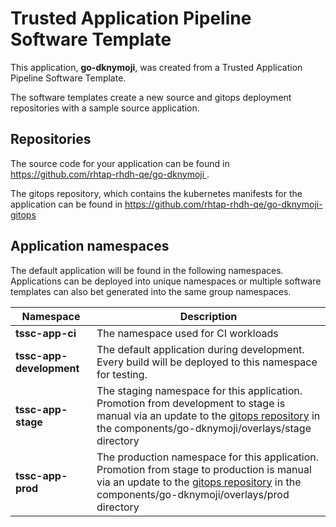 # Trusted Application Pipeline Software Template

This application, **go-dknymoji**, was created from a Trusted Application Pipeline Software Template.

The software templates create a new source and gitops deployment repositories with a sample source application. 

## Repositories

The source code for your application can be found in [https://github.com/rhtap-rhdh-qe/go-dknymoji ](https://github.com/rhtap-rhdh-qe/go-dknymoji ).
 
The gitops repository, which contains the kubernetes manifests for the application can be found in 
[https://github.com/rhtap-rhdh-qe/go-dknymoji-gitops ](https://github.com/rhtap-rhdh-qe/go-dknymoji-gitops ) 

## Application namespaces 

The default application will be found in the following namespaces. Applications can be deployed into unique namespaces or multiple software templates can also bet generated into the same group namespaces.  

|  Namespace   |  Description   |  
| -------- | -------- |
| **tssc-app-ci** | The namespace used for CI workloads |
| **tssc-app-development** | The default application during development. Every build will be deployed to this namespace for testing. |
| **tssc-app-stage** | The staging namespace for this application. Promotion from development to stage is manual via an update to the [gitops repository](https://github.com/rhtap-rhdh-qe/go-dknymoji-gitops ) in the components/go-dknymoji/overlays/stage directory |
| **tssc-app-prod** | The production namespace for this application. Promotion from stage to production is manual via an update to the [gitops repository](https://github.com/rhtap-rhdh-qe/go-dknymoji-gitops ) in the components/go-dknymoji/overlays/prod directory |